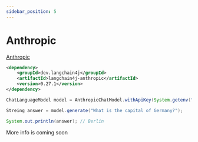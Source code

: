 ```yaml
---
sidebar_position: 5
---
```


# Anthropic

[Anthropic](https://www.anthropic.com/)

```xml
<dependency>
    <groupId>dev.langchain4j</groupId>
    <artifactId>langchain4j-anthropic</artifactId>
    <version>0.27.1</version>
</dependency>
```

```java
ChatLanguageModel model = AnthropicChatModel.withApiKey(System.getenv("ANTHROPIC_API_KEY"));

Streing answer = model.generate("What is the capital of Germany?");

System.out.println(answer); // Berlin
```

More info is coming soon

